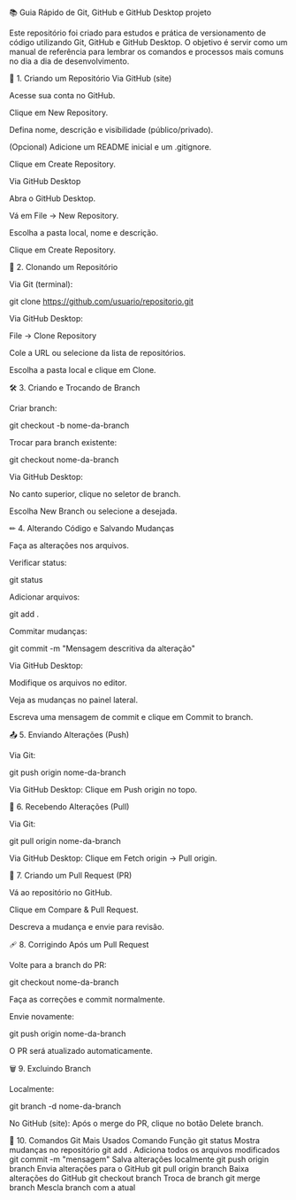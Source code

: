 📚 Guia Rápido de Git, GitHub e GitHub Desktop projeto

Este repositório foi criado para estudos e prática de versionamento de código utilizando Git, GitHub e GitHub Desktop.
O objetivo é servir como um manual de referência para lembrar os comandos e processos mais comuns no dia a dia de desenvolvimento.

📂 1. Criando um Repositório
Via GitHub (site)

Acesse sua conta no GitHub.

Clique em New Repository.

Defina nome, descrição e visibilidade (público/privado).

(Opcional) Adicione um README inicial e um .gitignore.

Clique em Create Repository.

Via GitHub Desktop

Abra o GitHub Desktop.

Vá em File → New Repository.

Escolha a pasta local, nome e descrição.

Clique em Create Repository.

🌱 2. Clonando um Repositório

Via Git (terminal):

git clone https://github.com/usuario/repositorio.git


Via GitHub Desktop:

File → Clone Repository

Cole a URL ou selecione da lista de repositórios.

Escolha a pasta local e clique em Clone.

🛠 3. Criando e Trocando de Branch

Criar branch:

git checkout -b nome-da-branch


Trocar para branch existente:

git checkout nome-da-branch


Via GitHub Desktop:

No canto superior, clique no seletor de branch.

Escolha New Branch ou selecione a desejada.

✏ 4. Alterando Código e Salvando Mudanças

Faça as alterações nos arquivos.

Verificar status:

git status


Adicionar arquivos:

git add .


Commitar mudanças:

git commit -m "Mensagem descritiva da alteração"


Via GitHub Desktop:

Modifique os arquivos no editor.

Veja as mudanças no painel lateral.

Escreva uma mensagem de commit e clique em Commit to branch.

📤 5. Enviando Alterações (Push)

Via Git:

git push origin nome-da-branch


Via GitHub Desktop:
Clique em Push origin no topo.

🔄 6. Recebendo Alterações (Pull)

Via Git:

git pull origin nome-da-branch


Via GitHub Desktop:
Clique em Fetch origin → Pull origin.

🔀 7. Criando um Pull Request (PR)

Vá ao repositório no GitHub.

Clique em Compare & Pull Request.

Descreva a mudança e envie para revisão.

🩹 8. Corrigindo Após um Pull Request

Volte para a branch do PR:

git checkout nome-da-branch


Faça as correções e commit normalmente.

Envie novamente:

git push origin nome-da-branch


O PR será atualizado automaticamente.

🗑 9. Excluindo Branch

Localmente:

git branch -d nome-da-branch


No GitHub (site):
Após o merge do PR, clique no botão Delete branch.

📌 10. Comandos Git Mais Usados
Comando	Função
git status	Mostra mudanças no repositório
git add .	Adiciona todos os arquivos modificados
git commit -m "mensagem"	Salva alterações localmente
git push origin branch	Envia alterações para o GitHub
git pull origin branch	Baixa alterações do GitHub
git checkout branch	Troca de branch
git merge branch	Mescla branch com a atual
